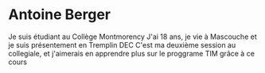 # Antoine Berger
Je suis étudiant au Collège Montmorency
J'ai 18 ans, je vie à Mascouche et je suis présentement en Tremplin DEC
C'est ma deuxième session au collegiale, et j'aimerais en apprendre plus sur le proggrame TIM grâce à ce cours

